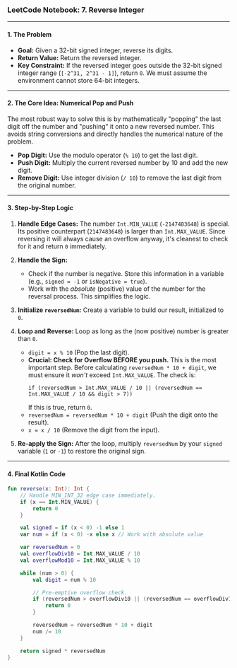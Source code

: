 ### LeetCode Notebook: 7. Reverse Integer

---

#### **1. The Problem**

*   **Goal:** Given a 32-bit signed integer, reverse its digits.
*   **Return Value:** Return the reversed integer.
*   **Key Constraint:** If the reversed integer goes outside the 32-bit signed integer range (`[-2^31, 2^31 - 1]`), return `0`. We must assume the environment cannot store 64-bit integers.

---

#### **2. The Core Idea: Numerical Pop and Push**

The most robust way to solve this is by mathematically "popping" the last digit off the number and "pushing" it onto a new reversed number. This avoids string conversions and directly handles the numerical nature of the problem.

*   **Pop Digit:** Use the modulo operator (`% 10`) to get the last digit.
*   **Push Digit:** Multiply the current reversed number by 10 and add the new digit.
*   **Remove Digit:** Use integer division (`/ 10`) to remove the last digit from the original number.

---

#### **3. Step-by-Step Logic**

1.  **Handle Edge Cases:** The number `Int.MIN_VALUE` (`-2147483648`) is special. Its positive counterpart (`2147483648`) is larger than `Int.MAX_VALUE`. Since reversing it will always cause an overflow anyway, it's cleanest to check for it and return `0` immediately.

2.  **Handle the Sign:**
    *   Check if the number is negative. Store this information in a variable (e.g., `signed = -1` or `isNegative = true`).
    *   Work with the *absolute* (positive) value of the number for the reversal process. This simplifies the logic.

3.  **Initialize `reversedNum`:** Create a variable to build our result, initialized to `0`.

4.  **Loop and Reverse:** Loop as long as the (now positive) number is greater than `0`.
    *   `digit = x % 10` (Pop the last digit).
    *   **Crucial: Check for Overflow BEFORE you push.** This is the most important step. Before calculating `reversedNum * 10 + digit`, we must ensure it *won't* exceed `Int.MAX_VALUE`. The check is:
        ```
        if (reversedNum > Int.MAX_VALUE / 10 || (reversedNum == Int.MAX_VALUE / 10 && digit > 7))
        ```
        If this is true, return `0`.
    *   `reversedNum = reversedNum * 10 + digit` (Push the digit onto the result).
    *   `x = x / 10` (Remove the digit from the input).

5.  **Re-apply the Sign:** After the loop, multiply `reversedNum` by your `signed` variable (`1` or `-1`) to restore the original sign.

---

#### **4. Final Kotlin Code**

```kotlin
fun reverse(x: Int): Int {
    // Handle MIN_INT_32 edge case immediately.
    if (x == Int.MIN_VALUE) {
        return 0
    }

    val signed = if (x < 0) -1 else 1
    var num = if (x < 0) -x else x // Work with absolute value

    var reversedNum = 0
    val overflowDiv10 = Int.MAX_VALUE / 10
    val overflowMod10 = Int.MAX_VALUE % 10

    while (num > 0) {
        val digit = num % 10

        // Pre-emptive overflow check.
        if (reversedNum > overflowDiv10 || (reversedNum == overflowDiv10 && digit > overflowMod10)) {
            return 0
        }

        reversedNum = reversedNum * 10 + digit
        num /= 10
    }

    return signed * reversedNum
}
``` 